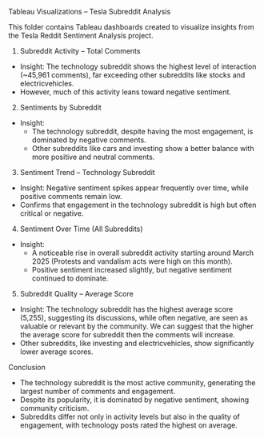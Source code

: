 Tableau Visualizations – Tesla Subreddit Analysis

This folder contains Tableau dashboards created to visualize insights from the Tesla Reddit Sentiment Analysis project.  

1. Subreddit Activity – Total Comments
- Insight: The technology subreddit shows the highest level of interaction (~45,961 comments), far exceeding other subreddits like stocks and electricvehicles.  
- However, much of this activity leans toward negative sentiment.  


2. Sentiments by Subreddit
- Insight:  
  - The technology subreddit, despite having the most engagement, is dominated by negative comments.  
  - Other subreddits like cars and investing show a better balance with more positive and neutral comments.  


3. Sentiment Trend – Technology Subreddit
- Insight: Negative sentiment spikes appear frequently over time, while positive comments remain low.  
- Confirms that engagement in the technology subreddit is high but often critical or negative.  


4. Sentiment Over Time (All Subreddits)
- Insight:  
  - A noticeable rise in overall subreddit activity starting around March 2025 (Protests and vandalism acts were high on this month).  
  - Positive sentiment increased slightly, but negative sentiment continued to dominate.  


5. Subreddit Quality – Average Score
- Insight: The technology subreddit has the highest average score (5,255), suggesting its discussions, while often negative, are seen as valuable or relevant by the community. We can suggest that the higher the average score for subreddit then the comments will increase.
- Other subreddits, like investing and electricvehicles, show significantly lower average scores.  


Conclusion
- The technology subreddit is the most active community, generating the largest number of comments and engagement.  
- Despite its popularity, it is dominated by negative sentiment, showing community criticism.  
- Subreddits differ not only in activity levels but also in the quality of engagement, with technology posts rated the highest on average.  


